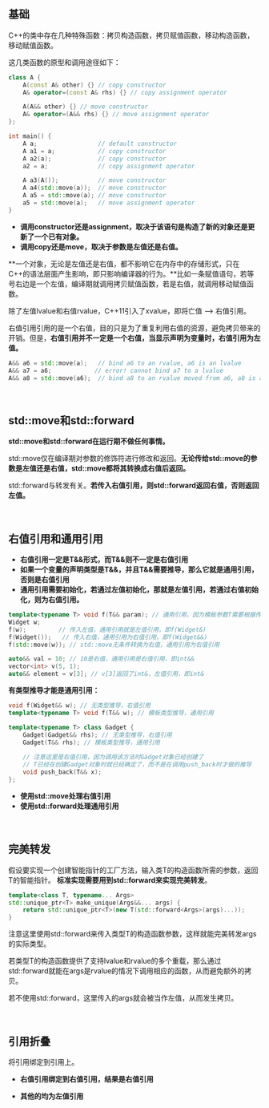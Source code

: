 ## 基础

C++的类中存在几种特殊函数：拷贝构造函数，拷贝赋值函数，移动构造函数，移动赋值函数。

这几类函数的原型和调用途径如下：

```c++
class A {
    A(const A& other) {} // copy constructor
    A& operator=(const A& rhs) {} // copy assignment operator

    A(A&& other) {} // move constructor
    A& operator=(A&& rhs) {} // move assignment operator
};

int main() {
    A a;                 // default constructor
    A a1 = a;            // copy constructor
    A a2(a);             // copy constructor
    a2 = a;              // copy assignment operator

    A a3(A());           // move constructor
    A a4(std::move(a));  // move constructor
    A a5 = std::move(a); // move constructor
    a5 = std::move(a);   // move assignment operator
}
```

- **调用constructor还是assignment，取决于该语句是构造了新的对象还是更新了一个已有对象。**
- **调用copy还是move，取决于参数是左值还是右值。**

**一个对象，无论是左值还是右值，都不影响它在内存中的存储形式，只在C++的语法层面产生影响，即只影响编译器的行为。**比如一条赋值语句，若等号右边是一个左值，编译期就调用拷贝赋值函数，若是右值，就调用移动赋值函数。

除了左值lvalue和右值rvalue，C++11引入了xvalue，即将亡值 --> 右值引用。

右值引用引用的是一个右值，目的只是为了重复利用右值的资源，避免拷贝带来的开销。但是，**右值引用并不一定是一个右值，当显示声明为变量时，右值引用为左值。**

```c++
A&& a6 = std::move(a);   // bind a6 to an rvalue, a6 is an lvalue
A&& a7 = a6; 		  	// error! cannot bind a7 to a lvalue
A&& a8 = std::move(a6);  // bind a8 to an rvalue moved from a6, a8 is a lvalue
```
<br>

## std::move和std::forward

**std::move和std::forward在运行期不做任何事情。**

std::move仅在编译期对参数的修饰符进行修改和返回。**无论传给std::move的参数是左值还是右值，std::move都将其转换成右值后返回。**

std::forward与转发有关。**若传入右值引用，则std::forward返回右值，否则返回左值。**

<br>

## 右值引用和通用引用

- **右值引用一定是T&&形式，而T&&则不一定是右值引用**
- **如果一个变量的声明类型是T&&，并且T&&需要推导，那么它就是通用引用，否则是右值引用**
- **通用引用需要初始化，若通过左值初始化，那就是左值引用，若通过右值初始化，则为右值引用。**

```c++
template<typename T> void f(T&& param); // 通用引用，因为模板参数T需要根据传入的参数类型推导
Widget w;
f(w); 		  // 传入左值，通用引用就是左值引用，即f(Widget&)
f(Widget());   // 传入右值，通用引用为右值引用，即f(Widget&&)
f(std::move(w)); // std::move无条件转换为右值，通用引用为右值引用

auto&& val = 10; // 10是右值，通用引用是右值引用，即int&&
vector<int> v(5, 1);
auto&& element = v[3]; // v[3]返回了int&，左值引用，即int&
```

**有类型推导才能是通用引用：**
```c++
void f(Widget&& w); // 无类型推导，右值引用
template<typename T> void f(T&& w); // 模板类型推导，通用引用

template<typename T> class Gadget {
    Gadget(Gadget&& rhs); // 无类型推导，右值引用
    Gadget(T&& rhs); // 模板类型推导，通用引用
    
    // 注意这里是右值引用，因为调用该方法时Gadget对象已经创建了
    // T已经在创建Gadget对象时就已经确定了，而不是在调用push_back时才做的推导
    void push_back(T&& x); 
};
```
- **使用std::move处理右值引用**
- **使用std::forward处理通用引用**

<br>

## 完美转发
假设要实现一个创建智能指针的工厂方法，输入类T的构造函数所需的参数，返回T的智能指针。
**标准实现需要用到std::forward来实现完美转发**。

```c++
template<class T, typename... Args>
std::unique_ptr<T> make_unique(Args&&... args) {
    return std::unique_ptr<T>(new T(std::forward<Args>(args)...));
}
```

注意这里使用std::forward来传入类型T的构造函数参数，这样就能完美转发args的实际类型。

若类型T的构造函数提供了支持lvalue和rvalue的多个重载，那么通过std::forward就能在args是rvalue的情况下调用相应的函数，从而避免额外的拷贝。

若不使用std::forward，这里传入的args就会被当作左值，从而发生拷贝。

<br>

## 引用折叠

将引用绑定到引用上。

- **右值引用绑定到右值引用，结果是右值引用**

- **其他的均为左值引用**